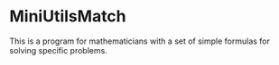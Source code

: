 # MiniUtilsMatch
This is a program for mathematicians with a set of simple formulas for solving specific problems.
